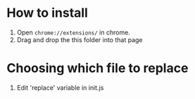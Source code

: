 # How to install
1. Open `chrome://extensions/` in chrome.
2. Drag and drop the this folder into that page

# Choosing which file to replace
1. Edit 'replace' variable in init.js
